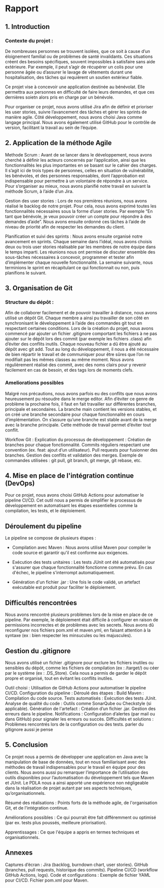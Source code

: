 # Rapport


## 1. Introduction

### Contexte du projet :

De nombreuses personnes se trouvent isolées, que ce soit à cause d’un éloignement familial ou de problèmes de santé invalidants. Ces situations créent des besoins spécifiques, souvent impossibles à satisfaire sans aide extérieure. Par exemple, il peut s’agir de récupérer un colis pour une personne âgée ou d’assurer le lavage de vêtements durant une hospitalisation, des tâches qui requièrent un soutien extérieur fiable.


Ce projet vise à concevoir une application destinée au bénévolat. Elle permettra aux personnes en difficulté de faire leurs demandes, et que ces dernières soietn alors pris en charge par un bénévole.

Pour organiser ce projet, nous avons utilisé Jira afin de définir et prioriser les user stories, suivre l’avancement des tâches et gérer les sprints de manière agile. Côté développement, nous avons choisi Java comme langage principal. Nous avons également utilisé GitHub pour le contrôle de version, facilitant la travail au sein de l’équipe.

## 2. Application de la méthode Agile
Methode Scrum :
Avant de se lancer dans le développement, nous avons cherché à définir les acteurs concernés par l’application, ainsi que les fonctionnalités les plus importantes en se basant sur le cahier des charges. Il s’agit ici de trois types de personnes, celles en situation de vulnérabilité, les bénévoles, et des personnes responsables, dont l’approbation est indispensable pour permettre à un volontaire de répondre à un service. Pour s’organiser au mieux, nous avons planifié notre travail en suivant la méthode Scrum, à l’aide d’un Jira. 

Gestion des user stories :
Lors de nos premières réunions, nous avons réalisé le backlog de notre projet. Pour cela, nous avons exprimé toutes les fonctionnalités nécessaires sous la forme d’user stories. Par exemple “En tant que bénévole, je veux pouvoir créer un compte pour répondre à des demandes d’aide”. Nous avons ensuite ordonné ces tâches à l’aide de niveau de priorité afin de respecter les demandes du client.

Planification et suivi des sprints :
Nous avons ensuite organisé notre avancement en sprints. Chaque semaine dans l’idéal, nous avons choisis deux ou trois user stories réalisable par les membres de notre équipe dans le temps imparti. Les réunions nous ont permise de discuter ensemble des sous-tâches nécessaires à concevoir, programmer et tester afin d’implémenter chaque nouvelle fonctionnalité. La semaine suivante, nous terminions le sprint en récapitulant ce qui fonctionnait ou non, puis planifions le suivant.

## 3. Organisation de Git
### Structure du dépôt :
Afin de collaborer facilement et de pouvoir travailler à distance, nous avons utilisé un dépôt Git. Chaque membre a ainsi pu travailler de son côté en synchronisant le développement à l’aide des commandes git tout en respectant certaines conditions. Lors de la création du projet, nous avons commencé par ajouter un fichier .gitignore comportant les fichiers à ne pas ajouter sur le dépôt lors des commit (par exemple les fichiers .class) afin d’éviter des conflits inutils. Chaque nouveau fichier a dû être ajouté au dépôt avec git add. Tout au long du développement, il nous a été nécessaire de bien répartir le travail et de communiquer pour être sûres que l’on ne modifiait pas les mêmes classes au même moment. Nous avons régulièrement réalisé des commit, avec des noms clairs pour y revenir facilement en cas de besoin, et des tags lors de moments clefs. 

### Ameliorations possibles
Malgré nos précautions, nous avons parfois eu des conflits que nous avons heureusement pu résoudre dans le merge editor. Afin d’éviter ce genre de problème la prochaine fois, il faut en fait travailler sur différentes branches, principale et secondaires. La branche main contient les versions stables, et on créé une branche secondaire pour chaque fonctionnalité en cours d’implémentation. On s’assure qu’une branche est stable avant de la merge avec la branche principale. Cette méthode de travail permet d’éviter tout conflit.

Workflow Git :
Explication du processus de développement :
Création de branches pour chaque fonctionnalité.
Commits réguliers respectant une convention (ex. feat: ajout d’un utilisateur).
Pull requests pour fusionner des branches.
Gestion des conflits et validation des merges.
Exemple de commandes utilisées :
git pull, git branch, git merge, git rebase, etc.

## 4. Mise en place de l'intégration continue (DevOps)

Pour ce projet, nous avons choisi GitHub Actions pour automatiser le pipeline CI/CD. Cet outil nous a permis de simplifier le processus de développement en automatisant les étapes essentielles comme la compilation, les tests, et le déploiement.

## Déroulement du pipeline

Le pipeline se compose de plusieurs étapes :

- Compilation avec Maven : Nous avons utilisé Maven pour compiler le code source et garantir qu'il est conforme aux exigences.

- Exécution des tests unitaires : Les tests JUnit ont été automatisés pour s'assurer que chaque fonctionnalité fonctionne comme prévu. En cas d'échec, le pipeline s'interrompt automatiquement.

- Génération d'un fichier .jar : Une fois le code validé, un artefact exécutable est produit pour faciliter le déploiement.

## Difficultés rencontrées

Nous avons rencontré plusieurs problèmes lors de la mise en place de ce pipeline. Par exemple, le déploiement était difficile à configurer en raison de permissions incorrectes et de problèmes avec les secrets. Nous avons dû reconfigurer nos fichiers pom.xml et maven.yml, en faisant attention à la syntaxe (ex : bien respecter les minsucules ou les majuscules).

## Gestion du .gitignore

Nous avons utilisé un fichier .gitignore pour exclure les fichiers inutiles ou sensibles du dépôt, comme les fichiers de compilation (ex : /target/) ou céer par le système (ex : .DS_Store). Cela nous a permis de garder le dépôt propre et organisé, tout en évitant les conflits inutiles.


Outil choisi :
Utilisation de GitHub Actions pour automatiser le pipeline CI/CD.
Configuration du pipeline :
Déroulé des étapes :
Build Maven : Compilation du code source.
Tests automatisés : Exécution des tests JUnit.
Analyse de qualité du code : Outils comme SonarQube ou Checkstyle (si applicable).
Génération de l'artefact : Création d’un fichier .jar.
Gestion des erreurs dans le pipeline.
Notifications :
Configuration d’alertes (par mail ou dans GitHub) pour signaler les erreurs ou succès.
Difficultés et solutions :
Problèmes rencontrés lors de la configuration ou des tests.
parler du gitignore aussi je pense 

## 5. Conclusion
Ce projet nous a permis de développer une application en Java avec la manipulation de base de données, tout en nous familiarisant avec des méthodes de travail indispensables pour le travail en équipe pour des clients. Nous avons aussi pu remarquer l’importance de l’utilisation des outils disponibles pour l’automatisation du développement tels que Maven et JUnit.  Le PDLA nous a ainsi apporté une expérience non négligeable dans la réalisation de projet autant par ses aspects techniques, qu’organisationnels.

Résumé des réalisations :
Points forts de la méthode agile, de l'organisation Git, et de l'intégration continue.

Améliorations possibles :
Ce qui pourrait être fait différemment ou optimisé (par ex. tests plus poussés, meilleure priorisation).

Apprentissages :
Ce que l'équipe a appris en termes techniques et organisationnels.


## Annexes
Captures d’écran :
Jira (backlog, burndown chart, user stories).
GitHub (branches, pull requests, historique des commits).
Pipeline CI/CD (workflow GitHub Actions, logs).
Code et configurations :
Exemple de fichier YAML pour CI/CD.
Fichier pom.xml pour Maven.